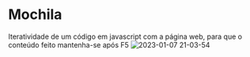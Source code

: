 # Mochila
Iteratividade de um código em javascript com a página web, para que o conteúdo feito mantenha-se após F5
![2023-01-07 21-03-54](https://user-images.githubusercontent.com/109123053/211174953-aa33838d-a0a9-428c-a515-963e5d02f5eb.gif)
